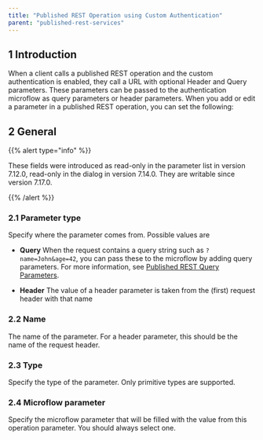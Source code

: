 ```yaml
---
title: "Published REST Operation using Custom Authentication"
parent: "published-rest-services"
---
```


## 1 Introduction

When a client calls a published REST operation and the custom authentication is enabled, they call a URL with optional Header and Query parameters.  These parameters can be passed to the authentication microflow as query parameters or header parameters. When you add or edit a parameter in a published REST operation, you can set the following:

## 2 General

{{% alert type="info" %}}

These fields were introduced as read-only in the parameter list in version 7.12.0, read-only in the dialog in version 7.14.0. They are writable since version 7.17.0.

{{% /alert %}}

### 2.1 Parameter type

Specify where the parameter comes from. Possible values are

* **Query** When the request contains a query string such as `?name=John&age=42`, you can pass these to the microflow by adding query parameters. For more information, see [Published REST Query Parameters](published-rest-query-parameters).

* **Header** The value of a header parameter is taken from the (first) request header with that name

### 2.2 Name

The name of the parameter. For a header parameter, this should be the name of the request header.

### 2.3 Type

Specify the type of the parameter. Only primitive types are supported.

### 2.4 Microflow parameter

Specify the microflow parameter that will be filled with the value from this operation parameter. You should always select one.